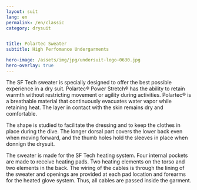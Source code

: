 ```yaml
---
layout: suit
lang: en
permalink: /en/classic
category: drysuit


title: Polartec Sweater
subtitle: High Perfomance Undergarments

hero-image: /assets/img/jpg/undersuit-logo-0630.jpg
hero-overlay: true
---
```

The SF Tech sweater is specially designed to offer the best possible experience in a dry suit. Polartec® Power Stretch® has the ability to retain warmth without restricting movement or agility during activities. Polartec® is a breathable material that continuously evacuates water vapor while retaining heat. The layer in contact with the skin remains dry and comfortable.

The shape is studied to facilitate the dressing and to keep the clothes in place during the dive. The longer dorsal part covers the lower back even when moving forward, and the thumb holes hold the sleeves in place when donnign the drysuit.

The sweater is made for the SF Tech heating system. Four internal pockets are made to receive heating pads. Two heating elements on the torso and two elements in the back. The wiring of the cables is through the lining of the sweater and openings are provided at each pad location and forearms for the heated glove system. Thus, all cables are passed inside the garment.



